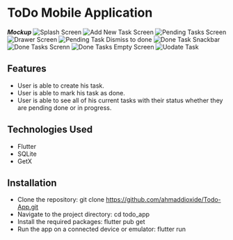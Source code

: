 # ToDo Mobile Application



**_Mockup_**
![Splash Screen](https://user-images.githubusercontent.com/75989502/233316435-1721f727-8963-4834-a347-67a3c7f3b55e.png)
![Add New Task Screen](https://user-images.githubusercontent.com/75989502/233316280-1cc22d8a-9b40-40e9-8bf8-09b1864c7a15.png)
![Pending Tasks Screen](https://user-images.githubusercontent.com/75989502/233316347-62ee9826-eb95-4310-aa98-04cda44642a8.png)
![Drawer Screen](https://user-images.githubusercontent.com/75989502/233316375-c80353fe-5cd6-40e5-93b1-36388a61ee82.png)
![Pending Task Dismiss to done](https://user-images.githubusercontent.com/75989502/233316378-e94d5e7b-2e3b-42c7-94ea-7228eb1fd292.png)
![Done Task Snackbar](https://user-images.githubusercontent.com/75989502/233316396-2a8d5a6a-4011-453f-9ded-68820aa6f533.png)
![Done Tasks Screnn](https://user-images.githubusercontent.com/75989502/233316401-16860092-c345-45e3-9958-5f5ddcb21a93.png)
![Done Tasks Empty Screen](https://user-images.githubusercontent.com/75989502/233316412-07841415-e909-4b2e-a96b-df6e5d6c8b85.png)
![Uodate Task](https://user-images.githubusercontent.com/75989502/233316422-abd91c27-cb50-4b97-925a-fab3a2461bef.png)



## Features

- User is able to create his task.
- User is able to mark his task as done.
- User is able to see all of his current tasks with their status whether they are pending done or in progress.


## Technologies Used

- Flutter
- SQLite
- GetX


## Installation

- Clone the repository: git clone https://github.com/ahmaddioxide/Todo-App.git
- Navigate to the project directory: cd todo_app
- Install the required packages: flutter pub get
- Run the app on a connected device or emulator: flutter run

